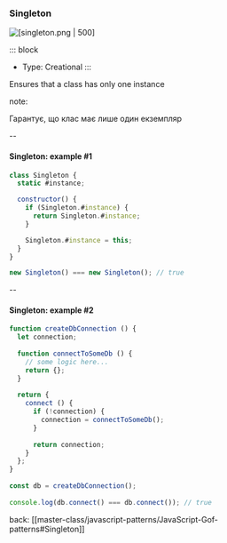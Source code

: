 ### Singleton <!-- element style="display:none" -->

<split left="1" right="1">

![[singleton.png | 500]](./imgs/singleton.png)

::: block <!-- element style="display: flex; font-size: 2rem" align="center"  -->
- Type: Creational
::: 

</split>

Ensures that a class has only one instance

note:

Гарантує, що клас має лише один екземпляр

--

#### Singleton: example #1

```js [|4-9|13]
class Singleton {
  static #instance;

  constructor() {
    if (Singleton.#instance) {
      return Singleton.#instance;
    }

    Singleton.#instance = this;
  }
}

new Singleton() === new Singleton(); // true
```

--

#### Singleton: example #2

```js [|9-17|22]
function createDbConnection () {  
  let connection;  
  
  function connectToSomeDb () {  
    // some logic here...  
    return {};  
  }  
  
  return {  
    connect () {  
      if (!connection) {  
        connection = connectToSomeDb();  
      }  
  
      return connection;  
    }  
  };  
}  
  
const db = createDbConnection();  
  
console.log(db.connect() === db.connect()); // true
```

back: [[master-class/javascript-patterns/JavaScript-Gof-patterns#Singleton]] <!-- element style="display:none" -->

